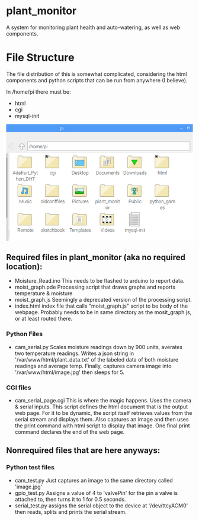 # plant_monitor
A system for monitoring plant health and auto-watering, as well as web components.




# File Structure

The file distribution of this is somewhat complicated, considering the html components and python scripts that can be run from anywhere (I believe). 

In /home/pi there must be:
  * html
  * cgi
  * mysql-init 
  
![Image of home pi folder](/pifile.png "pifile")

## Required files in plant_monitor (aka no required location):
 * Moisture_Read.ino
  This needs to be flashed to arduino to report data.
 * moist_graph.pde
  Processing script that draws graphs and reports temperature & moisture
 * moist_graph.js
  Seemingly a deprecated version of the processing script.
 * index.html
  index file that calls "moist_graph.js" script to be body of the webpage. Probably needs to be in same directory as the mosit_graph.js, or at least routed there.
  ### Python Files
  * cam_serial.py
   Scales moisture readings down by 900 units, averates two temperature readings.
   Writes a json string in '/var/www/html/plant_data.txt' of the labeled data of both moisture readings and average temp.
   Finally, captures camera image into '/var/www/html/image.jpg' then sleeps for 5.
  ### CGI files
  * cam_serial_page.cgi
   This is where the magic happens. Uses the camera & serial inputs. This script defines the html document that is the output web page.
   For it to be dynamic, the script itself retrieves values from the serial stream and displays them. Also captures an image and then uses the print command with html script to display that image. One final print command declares the end of the web page.
  
 ## Nonrequired files that are here anyways:
  ### Python test files
  * cam_test.py
   Just captures an image to the same directory called 'image.jpg'
  * gpio_test.py
   Assigns a value of 4 to 'valvePin' for the pin a valve is attached to, then turns it to 1 for 0.5 seconds.
  * serial_test.py
   assigns the serial object to the device at '/dev/ttcyACM0' then reads, splits and prints the serial stream.
  
 
